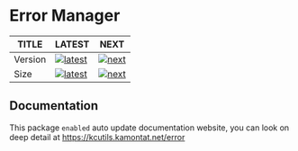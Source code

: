 # Error Manager

| TITLE   | LATEST                               | NEXT                           |
| ------- | ------------------------------------ | ------------------------------ |
| Version | [![latest][nlatest_img]][nlatest]    | [![next][nnext_img]][nnext]    |
| Size    | [![latest][nlatest_simg]][nlatest_s] | [![next][nnext_simg]][nnext_s] |

<!-- BODY SECTION -->

## Documentation

This package `enabled` auto update documentation website, you can look on deep detail at https://kcutils.kamontat.net/error

<!-- IMAGE SECTION -->

[nlatest]: https://www.npmjs.com/package/@kcutils/error/v/latest
[nlatest_img]: https://img.shields.io/npm/v/@kcutils/error/latest?style=flat-square

[nnext]: https://www.npmjs.com/package/@kcutils/error/v/next
[nnext_img]: https://img.shields.io/npm/v/@kcutils/error/next?style=flat-square

[nlatest_s]: https://bundlephobia.com/result?p=@kcutils/error@latest
[nlatest_simg]: https://img.shields.io/bundlephobia/min/@kcutils/error/latest?style=flat-square

[nnext_s]: https://bundlephobia.com/result?p=@kcutils/error@next
[nnext_simg]: https://img.shields.io/bundlephobia/min/@kcutils/error/next?style=flat-square
